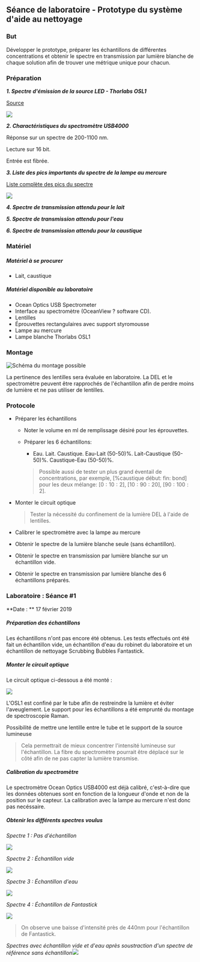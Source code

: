 ## Séance de laboratoire - Prototype du système d'aide au nettoyage

### But

Développer le prototype, préparer les échantillons de différentes concentrations et obtenir le spectre en transmission par lumière blanche de chaque solution afin de trouver une métrique unique pour chacun.



### Préparation

***1. Spectre d'émission de la source LED - Thorlabs OSL1***

[Source](https://www.thorlabs.com/catalogpages/V21/1366.PDF)

![](figs/OSLemission.png)

***2. Charactéristiques du spectromètre USB4000***

Réponse sur un spectre de 200-1100 nm.

Lecture sur 16 bit.

Entrée est fibrée.



***3. Liste des pics importants du spectre de la lampe au mercure***

[Liste complète des pics du spectre](http://njsas.org/projects/atoms/spectral_lines/1/mercury_nist.html)

![](figs/mercurySpectrum.png)

***4. Spectre de transmission attendu pour le lait***



***5. Spectre de transmission attendu pour l'eau***



***6. Spectre de transmission attendu pour la caustique***



### Matériel

##### Matériel à se procurer

- Lait, caustique

##### Matériel disponible au laboratoire

- Ocean Optics USB Spectrometer
- Interface au spectromètre (OceanView ? software CD). 
- Lentilles
- Éprouvettes rectangulaires avec support styromousse
- Lampe au mercure
- Lampe blanche Thorlabs OSL1



### Montage

![Schéma du montage possible](figs/montageNew.jpg)

La pertinence des lentilles sera évaluée en laboratoire. La DEL et le spectromètre peuvent être rapprochés de l'échantillon afin de perdre moins de lumière et ne pas utiliser de lentilles. 



### Protocole

- Préparer les échantillons

  - Noter le volume en ml de remplissage désiré pour les éprouvettes.

  - Préparer les 6 échantillons:

    - Eau. Lait. Caustique. Eau-Lait (50-50)%. Lait-Caustique (50-50)%. Caustique-Eau (50-50)%.

    > Possible aussi de tester un plus grand éventail de concentrations, par exemple, [%caustique début: fin: bond] pour les deux mélange: $[0:10:2]$, $[10:90:20]$, $[90: 100 :2]$. 

- Monter le circuit optique

  > Tester la nécessité du confinement de la lumière DEL à l'aide de lentilles.

- Calibrer le spectromètre avec la lampe au mercure

- Obtenir le spectre de la lumière blanche seule (sans échantillon).

- Obtenir le spectre en transmission par lumière blanche sur un échantillon vide.

- Obtenir le spectre en transmission par lumière blanche des 6 échantillons préparés.



### Laboratoire : Séance #1

**Date : ** 17 février 2019

##### Préparation des échantillons 

Les échantillons n'ont pas encore été obtenus. Les tests effectués ont été fait un échantillon vide, un échantillon d'eau du robinet du laboratoire et un échantillon de nettoyage Scrubbing Bubbles Fantastick. 

 

##### Monter le circuit optique

Le circuit optique ci-dessous a été monté : 

![](figs/montageLab.jpg)


L'OSL1 est confiné par le tube afin de restreindre la lumière et éviter l'aveuglement. Le support pour les échantillons a été emprunté du montage de spectroscopie Raman. 

Possibilité de mettre une lentille entre le tube et le support de la source lumineuse

> Cela permettrait de mieux concentrer l'intensité lumineuse sur l'échantillon. La fibre du spectromètre pourrait être déplacé sur le côté afin de ne pas capter la lumière transmise. 



##### Calibration du spectromètre

Le spectromètre Ocean Optics USB4000 est déjà calibré, c'est-à-dire que les données obtenues sont en fonction de la longueur d'onde et non de la position sur le capteur. La calibration avec la lampe au mercure n'est donc pas necéssaire.



##### Obtenir les différents spectres voulus

*Spectre 1 : Pas d'échantillon*

![](spectra/spectreNada.PNG)



*Spectre 2  : Échantillon vide*

![](spectra/spectreVide.PNG)



*Spectre 3 : Échantillon d'eau*

![](spectra/spectreEau.PNG)



*Spectre 4 : Échantillon de Fantastick*

![](spectra/spectreFanta.PNG)

> On observe une baisse d'intensité près de 440nm pour l'échantillon de Fantastick.

*Spectres avec échantillon vide et d'eau après soustraction d'un spectre de référence sans échantillon*![](spectra/diff_empty_vs_water.PNG)